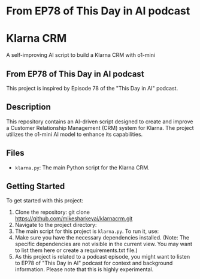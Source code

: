 # From EP78 of This Day in AI podcast

# Klarna CRM

A self-improving AI script to build a Klarna CRM with o1-mini

## From EP78 of This Day in AI podcast

This project is inspired by Episode 78 of the "This Day in AI" podcast.

## Description

This repository contains an AI-driven script designed to create and improve a Customer Relationship Management (CRM) system for Klarna. The project utilizes the o1-mini AI model to enhance its capabilities.

## Files

- `klarna.py`: The main Python script for the Klarna CRM.


## Getting Started

To get started with this project:

1. Clone the repository: git clone https://github.com/mikesharkeyai/klarnacrm.git
2. Navigate to the project directory:
3. The main script for this project is `klarna.py`. To run it, use:
4. Make sure you have the necessary dependencies installed. (Note: The specific dependencies are not visible in the current view. You may want to list them here or create a requirements.txt file.)
5. As this project is related to a podcast episode, you might want to listen to EP78 of "This Day in AI" podcast for context and background information.
Please note that this is highly experimental.
